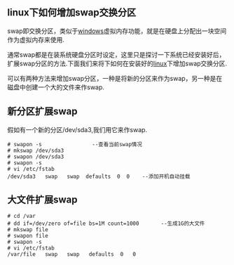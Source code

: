 ## linux下如何增加swap交换分区

swap即交换分区，类似于[windows](http://www.ttlsa.com/windows/)虚拟内存功能，就是在硬盘上分配出一块空间作为虚拟内存来使用.

通常swap都是在装系统硬盘分区时设定，这里只是探讨一下系统已经安装好后，扩展swap分区的方法.下面我们来将下如何在安装好的[linux](http://www.ttlsa.com/linux/)下增加swap交换分区.

可以有两种方法来增加swap分区，一种是将新的分区来作为swap，另一种是在磁盘中创建一个大的文件来作swap.

## 新分区扩展swap

假如有一个新的分区/dev/sda3,我们用它来作swap.

```
# swapon -s                --查看当前swap情况
# mkswap /dev/sda3
# swapon /dev/sda3
# swapon -s
# vi /etc/fstab
/dev/sda3   swap   swap  defaults  0  0    --添加开机自动挂载
```

## 大文件扩展swap

```
# cd /var
# dd if=/dev/zero of=file bs=1M count=1000       --生成1G的大文件
# mkswap file
# swapon file
# swapon -s
# vi /etc/fstab
/var/file   swap   swap   defaults  0   0
```

